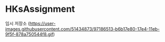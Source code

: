 # HKsAssignment
임시 저장소
(https://user-images.githubusercontent.com/51434873/97186513-b6b17e80-17e4-11eb-9f5f-878a750544f8.gif)
